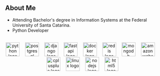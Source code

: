 ## About Me
- Attending Bachelor's degree in Information Systems at the Federal University of Santa Catarina.
- Python Developer

<br>
<div align="center">
  <img src="https://img.shields.io/badge/Python-3776AB?logo=python&logoColor=white&style=for-the-badge" height="45" alt="python logo"  />
  <img width="10" />
  <img src="https://img.shields.io/badge/PostgreSQL-4169E1?logo=postgresql&logoColor=white&style=for-the-badge" height="45" alt="postgresql logo"  />
  <img width="10" />
  <img src="https://img.shields.io/badge/Django-092E20?logo=django&logoColor=white&style=for-the-badge" height="45" alt="django logo"  />
  <img width="10" />
  <img src="https://img.shields.io/badge/FastAPI-009688?logo=fastapi&logoColor=white&style=for-the-badge" height="45" alt="fastapi logo"  />
  <img width="10" />
  <img src="https://img.shields.io/badge/Docker-2496ED?logo=docker&logoColor=white&style=for-the-badge" height="45" alt="docker logo"  />
  <img width="10" />
  <img src="https://img.shields.io/badge/Redis-DC382D?logo=redis&logoColor=white&style=for-the-badge" height="45" alt="redis logo"  />
  <img width="10" />
  <img src="https://img.shields.io/badge/MongoDB-47A248?logo=mongodb&logoColor=white&style=for-the-badge" height="45" alt="mongodb logo"  />
  <img width="10" />
  <img src="https://img.shields.io/badge/Amazon AWS-232F3E?logo=amazonwebservices&logoColor=FF9900&style=for-the-badge" height="45" alt="amazonwebservices logo"  />
  <img width="10" />
  <img src="https://img.shields.io/badge/C++-00599C?logo=cplusplus&logoColor=white&style=for-the-badge" height="45" alt="cplusplus logo"  />
  <img width="10" />
  <img src="https://img.shields.io/badge/Linux-FCC624?logo=linux&logoColor=black&style=for-the-badge" height="45" alt="linux logo"  />
  <img width="10" />
  <img src="https://img.shields.io/badge/Node.js-339933?logo=nodedotjs&logoColor=white&style=for-the-badge" height="45" alt="nodejs logo"  />
  <img width="10" />
  <img src="https://img.shields.io/badge/HTML5-E34F26?logo=html5&logoColor=white&style=for-the-badge" height="45" alt="html5 logo"  />
</div>
